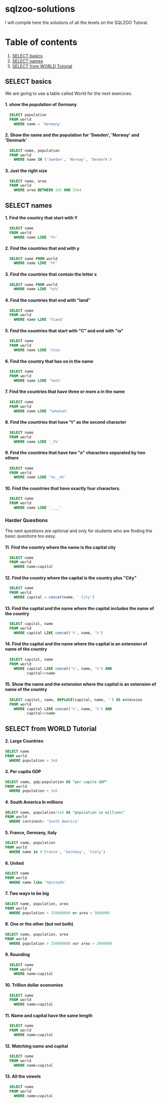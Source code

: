 # sqlzoo-solutions
I will compile here the solutions of all the levels on the SQLZOO Tutoral.

# Table of contents
1. [SELECT basics](#SELECT_basics)
2. [SELECT names](#SELECT_names)
3. [SELECT from WORLD Tutorial](#SELECT_from_WORLD_Tutorial)
## SELECT basics <a name="SELECT_basics"></a>
We are going to use a table called World for the next exercices.
#### 1. show the population of Germany
```SQL
  SELECT population 
  FROM world
    WHERE name = 'Germany'
```
#### 2. Show the name and the population for 'Sweden', 'Norway' and 'Denmark'
```SQL
  SELECT name, population 
  FROM world
    WHERE name IN ('Sweden', 'Norway', 'Denmark')
```
#### 3. Just the right size
```SQL
  SELECT name, area 
  FROM world
    WHERE area BETWEEN 2e5 AND 25e4
```
## SELECT names <a name="SELECT_names"></a>

#### 1. Find the country that start with Y
```SQL
  SELECT name 
  FROM world
    WHERE name LIKE 'Y%'
 ```
    
#### 2. Find the countries that end with y
```SQL
  SELECT name FROM world
    WHERE name LIKE '%Y'
```
#### 3. Find the countries that contain the letter x
```SQL
  SELECT name FROM world
    WHERE name LIKE '%x%'
```
#### 4. Find the countries that end with "land"
```SQL
  SELECT name 
  FROM world
    WHERE name LIKE '%land'
```
#### 5. Find the countries that start with "C" and end with "ia"
```SQL
  SELECT name 
  FROM world
    WHERE name LIKE 'c%ia'
```
#### 6. Find the country that has oo in the name
```SQL
  SELECT name 
  FROM world
    WHERE name LIKE '%oo%'
```
#### 7. Find the countries that have three or more a in the name
```SQL
  SELECT name 
  FROM world
    WHERE name LIKE '%a%a%a%'
```
#### 8. Find the countries that have "t" as the second character
```SQL
  SELECT name 
  FROM world
    WHERE name LIKE '_t%'
```
#### 9. Find the countries that have two "o" characters separated by two others
```SQL
  SELECT name 
  FROM world
    WHERE name LIKE '%o__o%'
```
#### 10. Find the countries that have exactly four characters.
```SQL
  SELECT name 
  FROM world
    WHERE name LIKE '____'
```
### Harder Questions
The next questions are optional and only for students who are finding the basic questions too easy.
#### 11. Find the country where the name is the capital city
```SQL
  SELECT name 
  FROM world
    WHERE name=capital
```
#### 12. Find the country where the capital is the country plus "City"
```SQL
  SELECT name 
  FROM world
    WHERE capital = concat(name, ' City')
```
#### 13. Find the capital and the name where the capital includes the name of the country
```SQL
  SELECT capital, name
  FROM world
    WHERE capital LIKE concat('%', name, '%')
```
#### 14. Find the capital and the name where the capital is an extension of name of the country
```SQL
  SELECT capital, name
  FROM world
    WHERE capital LIKE concat('%', name, '%') AND 
          capital<>name
```
#### 15. Show the name and the extension where the capital is an extension of name of the country
```SQL
  SELECT capital, name, REPLACE(capital, name, '') AS extension
  FROM world
    WHERE capital LIKE concat('%', name, '%') AND 
          capital<>name
```

## SELECT from WORLD Tutorial <a name="SELECT_from_WORLD_Tutorial"></a>

#### 2. Large Countries
```SQL
SELECT name
FROM world
  WHERE population > 2e8
```
#### 3. Per capita GDP
```SQL
SELECT name, gdp/population AS "per capita GDP" 
FROM world
  WHERE population > 2e8
```
#### 4. South America In millions
```SQL
SELECT name, population/1e6 AS "population in millions" 
FROM world
  WHERE continent= 'South America'
```
#### 5. France, Germany, Italy
```SQL
SELECT name, population
FROM world 
  WHERE name in ('France', 'Germany', 'Italy')
```
#### 6. United
```SQL
SELECT name
FROM world 
  WHERE name like '%United%'
```
#### 7. Two ways to be big
```SQL
SELECT name, population, area 
FROM world
  WHERE population > 250000000 or area > 3000000
```
#### 8. One or the other (but not both)
```SQL
SELECT name, population, area 
FROM world
  WHERE population > 250000000 xor area > 3000000
```
#### 9. Rounding
```SQL
  SELECT name 
  FROM world
    WHERE name=capital
```
#### 10. Trillion dollar economies
```SQL
  SELECT name 
  FROM world
    WHERE name=capital
```
#### 11. Name and capital have the same length
```SQL
  SELECT name 
  FROM world
    WHERE name=capital
```
#### 12. Matching name and capital
```SQL
  SELECT name 
  FROM world
    WHERE name=capital
```
#### 13. All the vowels
```SQL
  SELECT name 
  FROM world
    WHERE name=capital
```
